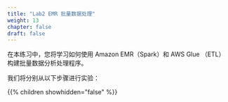 ```yaml
---
title: "Lab2 EMR 批量数据处理"
weight: 13
chapter: false
draft: false
---
```


在本练习中，您将学习如何使用 Amazon EMR（Spark）和 AWS Glue （ETL）构建批量数据分析处理程序。

我们将分别从以下步骤进行实验：

{{% children showhidden="false" %}}
